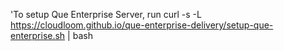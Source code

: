 'To setup Que Enterprise Server, run
curl -s -L https://cloudloom.github.io/que-enterprise-delivery/setup-que-enterprise.sh | bash
